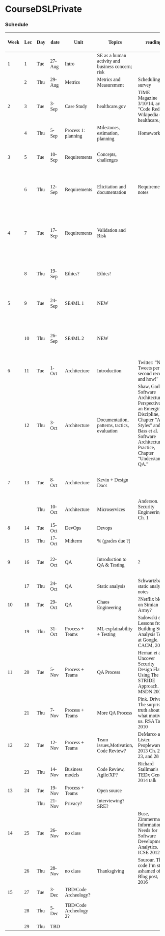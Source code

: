 # CourseDSLPrivate


### Schedule

<span style="font-family:Papyrus; font-size:4em;">

|Week|Lec|Day|date|Unit|Topics|reading|Who|Gone|Recitations|Out|Assignment Due|Notes|slideslink|recDate|dateplain|Previous readings (to not lose them)|
|---|---|---|---|---|---|---|---|---|---|---|---|---|---|---|---|---|
|1   |1  |Tue|27-Aug  |Intro                 |SE as a human activity and business concern; risk|                                                                                                                                                                               |Both       |                               |Tools for collaborative software development|   |                                                             |                                              |          |28-Aug |20190827 |                                                                                                                      |
|    |2  |Thu|29-Aug  |Metrics               |Metrics and Measurement                          |Scheduling survey                                                                                                                                                              |Claire     |                               |-                                           |   |                                                             |                                              |          |30-Aug |20190829 |                                                                                                                      |
|2   |3  |Tue|3-Sep   |Case Study            |healthcare.gov                                   |TIME Magazine 3/10/14, article "Code Red" & Wikipedia on healthcare.gov                                                                                                        |           |                               |Docker and docker compose                   |   |                                                             |                                              |          |4-Sep  |20190903 |                                                                                                                      |
|    |4  |Thu|5-Sep   |Process 1: planning   |Milestones, estimation, planning                 |Homework 2                                                                                                                                                                     |Michael    |                               |-                                           |   |HW1 Individual testing/metrics                               |                                              |          |6-Sep  |20190905 |                                                                                                                      |
|3   |5  |Tue|10-Sep  |Requirements          |Concepts, challenges                             |                                                                                                                                                                               |Claire     |                               |Metrics and sneaky Django                   |   |                                                             |                                              |          |11-Sep |20190910 |Sommerville, Software Engineering, Chapter "Project management"                                                       |
|    |6  |Thu|12-Sep  |Requirements          |Elicitation and documentation                    |Requirements notes                                                                                                                                                             |Michael    |                               |-                                           |   |HW2a: Initial process planning, sprint 1 report              |                                              |          |13-Sep |20190912 |Pfleeger and Atlee. Software Engineering: Theory and Practice. Chapter 2, excerpts                                    |
|4   |7  |Tue|17-Sep  |Requirements          |Validation and Risk                              |                                                                                                                                                                               |Claire     |                               |Requirements Interviews                     |   |                                                             |                                              |          |18-Sep |20190917 |Fowler and Highsmith, The Agile Manifesto and Evenstad, Universal Credit: How did it go so wrong? Computerweekly, 2018|
|    |8  |Thu|19-Sep  |Ethics?               |Ethics!                                          |                                                                                                                                                                               |Michael    |Claire                         |-                                           |   |HW2b: Feature implementation, QA, documentation              |                                              |          |20-Sep |20190919 |Larman. Applying UML and Patterns. Chapter "Use Cases"                                                                |
|5   |9  |Tue|24-Sep  |SE4ML 1               |NEW                                              |                                                                                                                                                                               |Michael    |                               |Architectural Assessment and Decisions      |   |HW2c,d: Reflection                                           |                                              |          |25-Sep |20190924 |Sommerville, Software Engineering, Chapter "Safety Critical Systems"                                                  |
|    |10 |Thu|26-Sep  |SE4ML 2               |NEW                                              |                                                                                                                                                                               |Issac Faber|                               |-                                           |   |                                                             |                                              |          |27-Sep |20190926 |Video "Microservices at Netflix Scale: Principles, Tradeoffs & Lessons Learned"                                       |
|6   |11 |Tue|1-Oct   |Architecture          |Introduction                                     |Twitter: "New Tweets per second record, and how!"                                                                                                                              |Michael    |                               |ML (scikit titanic)                         |   |hw2a Requirements                                            |                                              |          |2-Oct  |20191001 |                                                                                                                      |
|    |12 |Thu|3-Oct   |Architecture          |Documentation, patterns, tactics, evaluation     |Shaw, Garlan. Software Architecture: Perspectives on an Emerging Discipline, Chapter "A. Styles" and Bass et al. Software Architecture in Practice, Chapter "Understanding QA."|Claire     |                               |-                                           |   |hw2b Requirements (Reflection)                               |(need sub for recitation, Michael will be out)|          |4-Oct  |20191003 |                                                                                                                      |
|7   |13 |Tue|8-Oct   |Architecture          |Kevin + Design Docs                              |                                                                                                                                                                               |Claire     |Kevin here                     |CI++                                        |   |HW3:  Arch 1, milestone A: setup of ML, code, microservices  |                                              |          |9-Oct  |20191008 |                                                                                                                      |
|    |   |Thu|10-Oct  |Architecture          |Microservices                                    |Anderson. Security Engineering, Ch. 1                                                                                                                                          |Michael    |                               |-                                           |   |HW3: Arch 1, milestone B: design doc?                        |                                              |          |11-Oct |20191010 |                                                                                                                      |
|8   |14 |Tue|15-Oct  |DevOps                |Devops                                           |                                                                                                                                                                               |Michael    |                               |Midterm Review                              |   |                                                             |                                              |          |16-Oct |20191015 |                                                                                                                      |
|    |15 |Thu|17-Oct  |Midterm               |% (grades due ?)                                 |                                                                                                                                                                               |           |                               |-                                           |   |                                                             |                                              |          |18-Oct |20191017 |                                                                                                                      |
|9   |16 |Tue|22-Oct  |QA                    |Introduction to QA & Testing                     |?                                                                                                                                                                              |Claire     |Oct 21: Mid-semester grades due|Kubernetes                                  |   |                                                             |                                              |          |23-Oct |20191022 |                                                                                                                      |
|    |17 |Thu|24-Oct  |QA                    |Static analysis                                  |Schwartzbach static analysis notes                                                                                                                                             |Claire     |                               |-                                           |   |                                                             |15 min skype                                  |          |25-Oct |20191024 |                                                                                                                      |
|10  |18 |Tue|29-Oct  |QA                    |Chaos Engineering                                |?Netflix blog on Simian Army?                                                                                                                                                  |Chris      |                               |Chaos Engineering                           |   |HW3:  Arch 1: ML predictor, microservices                    |                                              |          |30-Oct |20191029 |                                                                                                                      |
|    |19 |Thu|31-Oct  |Process + Teams       |ML explainability + Testing                      |Sadowski et al. Lessons from Building Static Analysis Tools at Google. CACM, 2018                                                                                              |Michael    |Claire Gone?                   |-                                           |   |                                                             |15 min skype                                  |          |1-Nov  |20191031 |                                                                                                                      |
|11  |20 |Tue|5-Nov   |Process + Teams       |QA Process                                       |Hernan et al. Uncover Security Design Flaws Using The STRIDE Approach. MSDN 2006                                                                                               |Claire     |Chris Gone 3-6                 |Agile Methods                               |   |Arch 2: design doc for new use cases                         |                                              |          |6-Nov  |20191105 |                                                                                                                      |
|    |21 |Thu|7-Nov   |Process + Teams       |More QA Process                                  |Pink. Drive: The surprising truth about what motivates us. RSA Talk 2010                                                                                                       |Claire     |                               |-                                           |   |                                                             |                                              |          |8-Nov  |20191107 |                                                                                                                      |
|12  |22 |Tue|12-Nov  |Process + Teams       |Team issues,Motivation, Code Review?             |DeMarco and Lister. Peopleware. 2013 Ch. 22, 23, and 28                                                                                                                        |Michael    |Claire Gone                    |Team dysfunctions                           |   |                                                             |                                              |          |13-Nov |20191112 |                                                                                                                      |
|    |23 |Thu|14-Nov  |Business models       |Code Review, Agile/XP?                           |Richard Stallman's TEDx Geneva 2014 talk                                                                                                                                       |Michael    |Claire Gone                    |-                                           |   |                                                             |                                              |          |15-Nov |20191114 |                                                                                                                      |
|13  |24 |Tue|19-Nov  |Process + Teams       |Open source                                      |                                                                                                                                                                               |Claire     |                               |Open Source                                 |   |QA Analysis                                                  |                                              |          |20-Nov |20191119 |                                                                                                                      |
|    |   |Thu|21-Nov  |Privacy?              |Interviewing? SRE?                               |                                                                                                                                                                               |Adam       |                               |-                                           |   |                                                             |                                              |          |22-Nov |20191121 |                                                                                                                      |
|14  |25 |Tue|26-Nov  |no class              |                                                 |Buse, Zimmermann. Information Needs for Software Development Analytics. ICSE 2012                                                                                              |           |                               |No Recitation                               |   |                                                             |                                              |          |27-Nov |20191126 |                                                                                                                      |
|    |26 |Thu|28-Nov  |no class              |Thanksgiving                                     |Sourour. The code I’m still ashamed of. Blog post, 2016                                                                                                                        |           |                               |-                                           |   |                                                             |                                              |          |29-Nov |20191128 |                                                                                                                      |
|15  |27 |Tue|3-Dec   |TBD/Code Archeology?  |                                                 |                                                                                                                                                                               |           |                               |Code Archeology?                            |   |                                                             |                                              |          |4-Dec  |20191203 |                                                                                                                      |
|    |28 |Thu|5-Dec   |TBD/Code Archeology 2?|                                                 |                                                                                                                                                                               |           |                               |-                                           |   |hw6b Open source excursion - report                          |                                              |          |6-Dec  |20191205 |                                                                                                                      |
|    |29 |Thu|TBD     |                      |                                                 |                                                                                                                                                                               |           |1                              |No recitation                               |   |                                                             |                                              |          |       |TBD      |                                                                                                                      |
